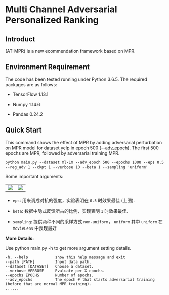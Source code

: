 # Multi Channel Adversarial Personalized Ranking


## Introduct
(AT-MPR) is a new ecommendation framework based on MPR.

## Environment Requirement

The code has been tested running under Python 3.6.5. The required packages are as follows:

- TensorFlow 1.13.1

- Numpy 1.14.6

- Pandas 0.24.2

## Quick Start

This command shows the effect of MPR by adding adversarial perturbation on MPR model for dataset yelp in epoch 500 (--adv_epoch). The first 500 epochs are MPR, followed by adversarial training MPR.

```shell
python main.py --dataset ml-1m --adv_epoch 500 --epochs 1000 --eps 0.5 --reg_adv 1 --ckpt 1 --verbose 10 --beta 1 --sampling 'uniform' 
```



Some important arguments:

<table><tr>
<td><img src=https://raw.githubusercontent.com/laugh12321/multi_channel_adversarial_personalized_ranking/master/imgs/%5Beps%5D%20HR.png border=0></td>
<td><img src=https://raw.githubusercontent.com/laugh12321/multi_channel_adversarial_personalized_ranking/master/imgs/%5Beps%5D%20NDCG.png border=0></td>
</tr></table>


- `eps`: 用来调成对抗的强度，实验表明在 `0.5` 时效果最佳 (上图).

- `beta`: 数据中隐式反馈所占的比例，实现表明 `1` 时效果最佳.

- `sampling`: 提供两种不同的采样方式 `non-uniform`， `uniform` 其中 `uniform` 在 `MovieLens` 中表现最好 

<b>More Details:</b>

Use python main.py -h to get more argument setting details.

```
-h, --help            show this help message and exit
--path [PATH]         Input data path.
--dataset [DATASET]   Choose a dataset.
--verbose VERBOSE     Evaluate per X epochs.
--epochs EPOCHS       Number of epochs.
--adv_epochs          The epoch # that starts adversarial training (before that are normal MPR training). 
......
```
